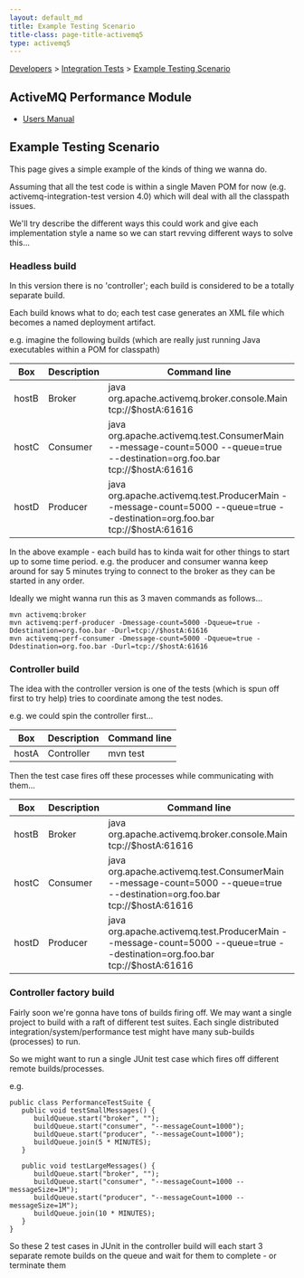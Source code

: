 ```yaml
---
layout: default_md
title: Example Testing Scenario 
title-class: page-title-activemq5
type: activemq5
---
```


[Developers](developers) > [Integration Tests](integration-tests) > [Example Testing Scenario](example-testing-scenario)


ActiveMQ Performance Module
---------------------------

*   [Users Manual](activemq-performance-module-users-manual)

Example Testing Scenario
------------------------

This page gives a simple example of the kinds of thing we wanna do.

Assuming that all the test code is within a single Maven POM for now (e.g. activemq-integration-test version 4.0) which will deal with all the classpath issues.

We'll try describe the different ways this could work and give each implementation style a name so we can start revving different ways to solve this...

### Headless build

In this version there is no 'controller'; each build is considered to be a totally separate build.

Each build knows what to do; each test case generates an XML file which becomes a named deployment artifact.

e.g. imagine the following builds (which are really just running Java executables within a POM for classpath)

Box|Description|Command line
---|---|---
hostB|Broker|java org.apache.activemq.broker.console.Main tcp://$hostA:61616
hostC|Consumer|java org.apache.activemq.test.ConsumerMain --message-count=5000 --queue=true --destination=org.foo.bar tcp://$hostA:61616
hostD|Producer|java org.apache.activemq.test.ProducerMain --message-count=5000 --queue=true --destination=org.foo.bar tcp://$hostA:61616

In the above example - each build has to kinda wait for other things to start up to some time period. e.g. the producer and consumer wanna keep around for say 5 minutes trying to connect to the broker as they can be started in any order.

Ideally we might wanna run this as 3 maven commands as follows...
```
mvn activemq:broker
mvn activemq:perf-producer -Dmessage-count=5000 -Dqueue=true -Ddestination=org.foo.bar -Durl=tcp://$hostA:61616
mvn activemq:perf-consumer -Dmessage-count=5000 -Dqueue=true -Ddestination=org.foo.bar -Durl=tcp://$hostA:61616
```
### Controller build

The idea with the controller version is one of the tests (which is spun off first to try help) tries to coordinate among the test nodes.

e.g. we could spin the controller first...

Box|Description|Command line
---|---|---
hostA|Controller|mvn test

Then the test case fires off these processes while communicating with them...

Box|Description|Command line
---|---|---
hostB|Broker|java org.apache.activemq.broker.console.Main tcp://$hostA:61616
hostC|Consumer|java org.apache.activemq.test.ConsumerMain --message-count=5000 --queue=true --destination=org.foo.bar tcp://$hostA:61616
hostD|Producer|java org.apache.activemq.test.ProducerMain --message-count=5000 --queue=true --destination=org.foo.bar tcp://$hostA:61616

### Controller factory build

Fairly soon we're gonna have tons of builds firing off. We may want a single project to build with a raft of different test suites. Each single distributed integration/system/performance test might have many sub-builds (processes) to run.

So we might want to run a single JUnit test case which fires off different remote builds/processes.

e.g.
```
public class PerformanceTestSuite {
   public void testSmallMessages() {
   	  buildQueue.start("broker", "");
   	  buildQueue.start("consumer", "--messageCount=1000");
   	  buildQueue.start("producer", "--messageCount=1000");
   	  buildQueue.join(5 * MINUTES);
   }

   public void testLargeMessages() {
   	  buildQueue.start("broker", "");
   	  buildQueue.start("consumer", "--messageCount=1000 --messageSize=1M");
   	  buildQueue.start("producer", "--messageCount=1000 --messageSize=1M");
   	  buildQueue.join(10 * MINUTES);
   }
}
```
So these 2 test cases in JUnit in the controller build will each start 3 separate remote builds on the queue and wait for them to complete - or terminate them

